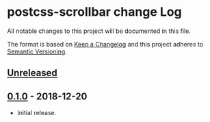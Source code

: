 # postcss-scrollbar change Log

All notable changes to this project will be documented in this file.

The format is based on [Keep a Changelog](http://keepachangelog.com/)
and this project adheres to [Semantic Versioning](http://semver.org/).

## [Unreleased]

## [0.1.0] - 2018-12-20

- Initial release.

[unreleased]: https://github.com/pascalduez/postcss-scrollbar/compare/0.1.0...HEAD
[0.1.0]: https://github.com/pascalduez/postcss-scrollbar/tags/0.1.0
